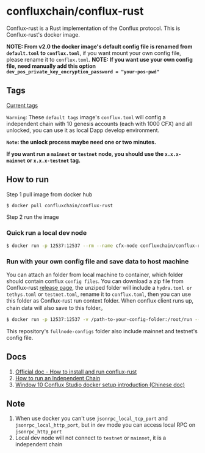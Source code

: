 # confluxchain/conflux-rust

Conflux-rust is a Rust implementation of the Conflux protocol.
This is Conflux-rust's docker image.

**NOTE: From v2.0 the docker image's default config file is renamed from `default.toml` to `conflux.toml`**, if you want mount your own config file, please rename it to `conflux.toml`.
**NOTE: If you want use your own config file, need manually add this option `dev_pos_private_key_encryption_password = "your-pos-pwd"`**

## Tags

[Current tags](https://hub.docker.com/r/confluxchain/conflux-rust/tags)

`Warning`: These `default tags` image's `conflux.toml` will config a independent chain with 10 genesis accounts (each with 1000 CFX) and all unlocked, you can use it as local Dapp develop environment. 

**`Note`: the unlock process maybe need one or two minutes.**

**If you want run a `mainnet` or `testnet` node, you should use the `x.x.x-mainnet` or `x.x.x-testnet` tag.**

## How to run

Step 1 pull image from docker hub

```sh
$ docker pull confluxchain/conflux-rust
```

Step 2 run the image

### Quick run a local dev node

```sh
$ docker run -p 12537:12537 --rm --name cfx-node confluxchain/conflux-rust
```

### Run with your own config file and save data to host machine

You can attach an folder from local machine to container, which folder should contain conflux `config files`. You can download a zip file from Conflux-rust [release page](https://github.com/Conflux-Chain/conflux-rust/releases), the unziped folder will include a `hydra.toml or tethys.toml` or `testnet.toml`, rename it to `conflux.toml`, then you can use this folder as Conflux-rust run context folder. When conflux client runs up, chain data will also save to this folder。

```sh
$ docker run -p 12537:12537 -v /path-to-your-config-folder:/root/run --name cfx-node confluxchain/conflux-rust
```

This repository's `fullnode-configs` folder also include mainnet and testnet's config file.

## Docs

1. [Official doc - How to install and run conflux-rust](https://doc.confluxnetwork.org/docs/general/run-a-node/)
2. [How to run an Independent Chain](https://doc.confluxnetwork.org/docs/general/run-a-node/advanced-topics/running-independent-chain)
3. [Window 10 Conflux Studio docker setup introduction (Chinese doc)](https://forum.conflux.fun/t/topic/4280)

## Note

1. When use docker you can't use `jsonrpc_local_tcp_port` and `jsonrpc_local_http_port`, but in `dev` mode you can access local RPC on `jsonrpc_http_port`
2. Local dev node will not connect to `testnet` or `mainnet`, it is a independent chain
